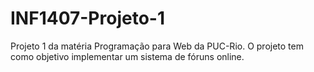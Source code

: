 # INF1407-Projeto-1
Projeto 1 da matéria Programação para Web da PUC-Rio. O projeto tem como objetivo implementar um sistema de fóruns online.
